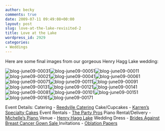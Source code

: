 ```yaml
---
author: becky
comments: true
date: 2009-07-11 09:49:08+00:00
layout: post
slug: love-at-the-lake-revisited-2
title: Love at the Lake
wordpress_id: 2929
categories:
- Weddings
---
```


Here are some final images from our gorgeous Henry Hagg Lake wedding:




![blog-june09-00031](http://blog.beckyjenson.com/wp-content/uploads/2009/07/blog-june09-00031.jpg)![blog-june09-00051](http://blog.beckyjenson.com/wp-content/uploads/2009/07/blog-june09-00051.jpg)![blog-june09-00011](http://blog.beckyjenson.com/wp-content/uploads/2009/07/blog-june09-00011.jpg)![blog-june09-00021](http://blog.beckyjenson.com/wp-content/uploads/2009/07/blog-june09-00021.jpg)![blog-june09-00041](http://blog.beckyjenson.com/wp-content/uploads/2009/07/blog-june09-00041.jpg)![blog-june09-00061](http://blog.beckyjenson.com/wp-content/uploads/2009/07/blog-june09-00061.jpg)![blog-june09-00071](http://blog.beckyjenson.com/wp-content/uploads/2009/07/blog-june09-00071.jpg)![blog-june09-00111](http://blog.beckyjenson.com/wp-content/uploads/2009/07/blog-june09-00111.jpg)![blog-june09-00091](http://blog.beckyjenson.com/wp-content/uploads/2009/07/blog-june09-00091.jpg)![blog-june09-00131](http://blog.beckyjenson.com/wp-content/uploads/2009/07/blog-june09-00131.jpg)![blog-june09-00121](http://blog.beckyjenson.com/wp-content/uploads/2009/07/blog-june09-00121.jpg)![blog-june09-00141](http://blog.beckyjenson.com/wp-content/uploads/2009/07/blog-june09-00141.jpg)![blog-june09-00081](http://blog.beckyjenson.com/wp-content/uploads/2009/07/blog-june09-00081.jpg)![blog-june09-00101](http://blog.beckyjenson.com/wp-content/uploads/2009/07/blog-june09-00101.jpg)![blog-june09-00151](http://blog.beckyjenson.com/wp-content/uploads/2009/07/blog-june09-00151.jpg)![blog-june09-00161](http://blog.beckyjenson.com/wp-content/uploads/2009/07/blog-june09-00161.jpg)![blog-june09-00171](http://blog.beckyjenson.com/wp-content/uploads/2009/07/blog-june09-00171.jpg)





Event Details:
Catering - [Reedville Catering](http://www.reedvillecatering.com)
Cake/Cupcakes - [Karren’s Specialty Cakes](http://www.karrensspecialtycakes.com)
Event Rentals - [The Party Pros](http://www.thepartypros.com/ )
Piano Rental/Delivery - [Michelle’s Piano
](http://www.michellespiano.com/)Venue - [Henry Hagg Lake](http://www.co.washington.or.us/Support_Services/Facilities/Parks/Hagglake/index.cfm)
Wedding Dress - [Brides Against Breast Cancer Gown Sale
](http://bridesagainstbreastcancer.org)Invitations - [Oblation Papers](http://www.oblationpapers.com)
